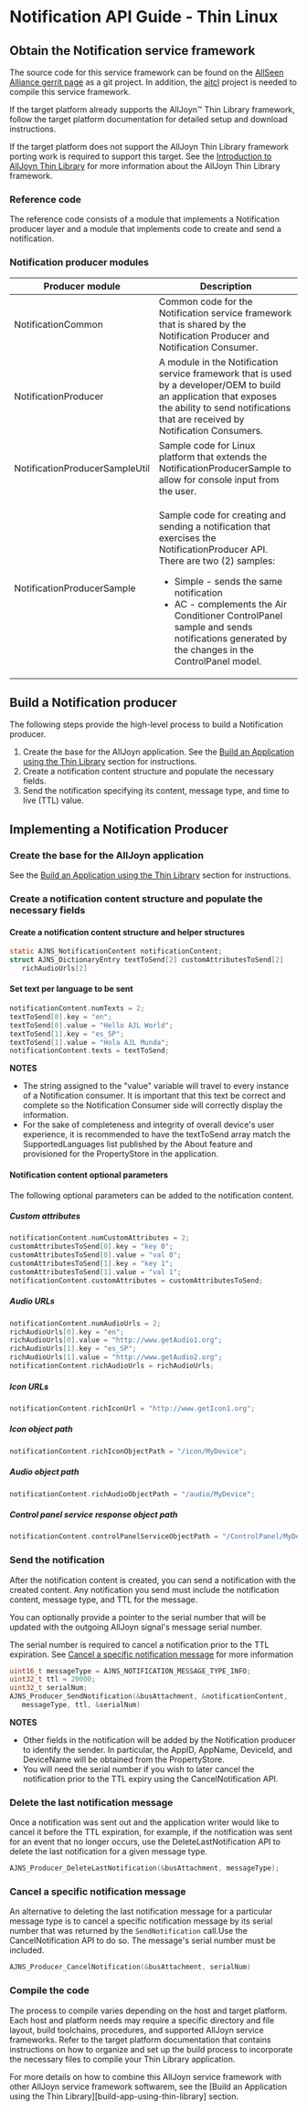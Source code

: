 # Notification API Guide - Thin Linux

## Obtain the Notification service framework

The source code for this service framework can be found on 
the [AllSeen Alliance gerrit page](https://git.allseenalliance.org/cgit/) as a git project. 
In addition, the [ajtcl](https://git.allseenalliance.org/cgit/core/ajtcl.git/) project 
is needed to compile this service framework.

If the target platform already supports the AllJoyn&trade; 
Thin Library framework, follow the target platform documentation 
for detailed setup and download instructions.

If the target platform does not support the AllJoyn Thin 
Library framework porting work is required to support this target. 
See the [Introduction to AllJoyn Thin Library][intro-thin-library] for more 
information about the AllJoyn Thin Library framework.

### Reference code

The reference code consists of a module that implements a 
Notification producer layer and a module that implements 
code to create and send a notification.

### Notification producer modules

| Producer module | Description |
|---|---|
| NotificationCommon | Common code for the Notification service framework that is shared by the Notification Producer and Notification Consumer. |
| NotificationProducer | A module in the Notification service framework that is used by a developer/OEM to build an application that exposes the ability to send notifications that are received by Notification Consumers. |
| NotificationProducerSampleUtil | Sample code for Linux platform that extends the NotificationProducerSample to allow for console input from the user. |
| NotificationProducerSample | <p>Sample code for creating and sending a notification that exercises the NotificationProducer API. There are two (2) samples:</p><ul><li>Simple - sends the same notification</li><li>AC - complements the Air Conditioner ControlPanel sample and sends notifications generated by the changes in the ControlPanel model.</li></ul> |

## Build a Notification producer

The following steps provide the high-level process to build a Notification producer.

1. Create the base for the AllJoyn application. See the [Build an 
Application using the Thin Library][build-app-thin-library] section for instructions.
2. Create a notification content structure and populate the 
necessary fields.
3. Send the notification specifying its content, message type, 
and time to live (TTL) value.

## Implementing a Notification Producer

### Create the base for the AllJoyn application

See the [Build an Application using the Thin Library][build-app-thin-library] 
section for instructions.

### Create a notification content structure and populate the necessary fields

#### Create a notification content structure and helper structures

```c
static AJNS_NotificationContent notificationContent;
struct AJNS_DictionaryEntry textToSend[2] customAttributesToSend[2] 
   richAudioUrls[2]
```

#### Set text per language to be sent

```c
notificationContent.numTexts = 2; 
textToSend[0].key = "en"; 
textToSend[0].value = "Hello AJL World"; 
textToSend[1].key = "es_SP"; 
textToSend[1].value = "Hola AJL Munda"; 
notificationContent.texts = textToSend;
```

**NOTES**

* The string assigned to the "value" variable will travel 
to every instance of a Notification consumer. It is important 
that this text be correct and complete so the Notification 
Consumer side will correctly display the information.
* For the sake of completeness and integrity of overall device's 
user experience, it is recommended to have the textToSend array 
match the SupportedLanguages list published by the About feature 
and provisioned for the PropertyStore in the application.

#### Notification content optional parameters

The following optional parameters can be added to the 
notification content.
 
##### Custom attributes

```c
notificationContent.numCustomAttributes = 2; 
customAttributesToSend[0].key = "key 0"; 
customAttributesToSend[0].value = "val 0"; 
customAttributesToSend[1].key = "key 1"; 
customAttributesToSend[1].value = "val 1"; 
notificationContent.customAttributes = customAttributesToSend;
```

##### Audio URLs

```c
notificationContent.numAudioUrls = 2;
richAudioUrls[0].key = "en";
richAudioUrls[0].value = "http://www.getAudio1.org"; 
richAudioUrls[1].key = "es_SP"; 
richAudioUrls[1].value = "http://www.getAudio2.org"; 
notificationContent.richAudioUrls = richAudioUrls;
```

##### Icon URLs

```c
notificationContent.richIconUrl = "http://www.getIcon1.org";
```

##### Icon object path

```c
notificationContent.richIconObjectPath = "/icon/MyDevice";
```

##### Audio object path

```c
notificationContent.richAudioObjectPath = "/audio/MyDevice";
```

##### Control panel service response object path

```c
notificationContent.controlPanelServiceObjectPath = "/ControlPanel/MyDevice/mainpanel";
```

### Send the notification

After the notification content is created, you can send a 
notification with the created content. Any notification 
you send must include the notification content, message type, 
and TTL for the message.

You can optionally provide a pointer to the serial number 
that will be updated with the outgoing AllJoyn signal's message 
serial number.
 
The serial number is required to cancel a notification prior 
to the TTL expiration. See [Cancel a specific notification message][cancel-specific-notification] 
for more information

```c
uint16_t messageType = AJNS_NOTIFICATION_MESSAGE_TYPE_INFO;
uint32_t ttl = 20000;
uint32_t serialNum;
AJNS_Producer_SendNotification(&busAttachment, &notificationContent, 
   messageType, ttl, &serialNum)
```

**NOTES**

* Other fields in the notification will be added by the 
Notification producer to identify the sender. In particular, 
the AppID, AppName, DeviceId, and DeviceName will be obtained 
from the PropertyStore.
* You will need the serial number if you wish to later cancel 
the notification prior to the TTL expiry using the CancelNotification API.

### Delete the last notification message

Once a notification was sent out and the application writer 
would like to cancel it before the TTL expiration, for example, 
if the notification was sent for an event that no longer occurs, 
use the DeleteLastNotification API to delete the last notification 
for a given message type.

```c
AJNS_Producer_DeleteLastNotification(&busAttachment, messageType);
```

### Cancel a specific notification message

An alternative to deleting the last notification message for 
a particular message type is to cancel a specific notification 
message by its serial number that was returned by the `SendNotification` 
call.Use the CancelNotification API to do so. The message's 
serial number must be included.

```c
AJNS_Producer_CancelNotification(&busAttachment, serialNum)
```

### Compile the code

The process to compile varies depending on the host and target 
platform. Each host and platform needs may require a specific 
directory and file layout, build toolchains, procedures, and 
supported AllJoyn service frameworks. Refer to the target 
platform documentation that contains instructions on how to 
organize and set up the build process to incorporate the 
necessary files to compile your Thin Library application.

For more details on how to combine this AllJoyn service 
framework with other AllJoyn service framework softwarem, 
see the [Build an Application using the Thin Library][build-app-using-thin-library] section.

[intro-thin-library]: /learn/core/thin-core
[build-app-thin-library]: /develop/tutorial/thin-app
[cancel-specific-notification]: #cancel-a-specific-notification-message
